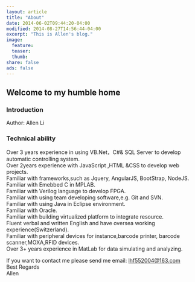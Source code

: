 ```yaml
---
layout: article
title: "About"
date: 2014-06-02T09:44:20-04:00
modified: 2014-08-27T14:56:44-04:00
excerpt: "This is Allen's blog."
image:
  feature:
  teaser:
  thumb:
share: false
ads: false
---
```


## Welcome to my humble home

### Introduction

Author: Allen Li <br/>

### Technical ability

Over 3 years experience in using VB.Net，C#& SQL Server to develop automatic controlling system. <br/>
Over 2years experience with JavaScript ,HTML &CSS to develop web projects.<br/>
Familiar with frameworks,such as Jquery, AngularJS, BootStrap, NodeJS. <br/>
Familiar with Emebbed C in MPLAB. <br/>
Familiar with Verilog language to develop FPGA. <br/>
Familiar with using team developing software,e.g. Git and SVN. <br/>
Familiar with using Java in Eclipse environment. <br/>
Familiar with Oracle. <br/>
Familiar with building virtualized platform to integrate resource. <br/>
Fluent verbal and written English and have oversea working experience(Switzerland). <br/>
Familiar with peripheral devices for instance,barcode printer, barcode scanner,MOXA,RFID devices. <br/>
Over 3+ years experience in MatLab for data simulating and analyzing. <br/>

If you want to contact me please send me email: lhf552004@163.com <br/>
           Best Regards <br/>
           Allen